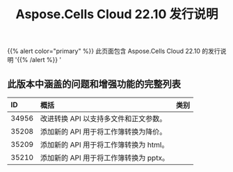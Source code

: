 ﻿---
title: Aspose.Cells Cloud 22.10 发行说明
second_title: Aspose.Cells Cloud Documen
type: docs
url: /zh/aspose-cells-cloud-22-10-release-notes/
description: Aspose.Cells Cloud 支持Excel 创建、转换、合并、拆分、保护、内部对象操作等
weight: 12
---
{{% alert color="primary" %}} 
此页面包含 Aspose.Cells Cloud 22.10 的发行说明
'{{% /alert %}} '
## **此版本中涵盖的问题和增强功能的完整列表**

|**ID**|**概括**|**类别**|
|:- |:- |:- |
|34956 |改进转换 API 以支持多文件和正文参数。|
|35208 |添加新的 API 用于将工作簿转换为降价。|
|35209 |添加新的 API 用于将工作簿转换为 html。|
|35210 |添加新的 API 用于将工作簿转换为 pptx。|
